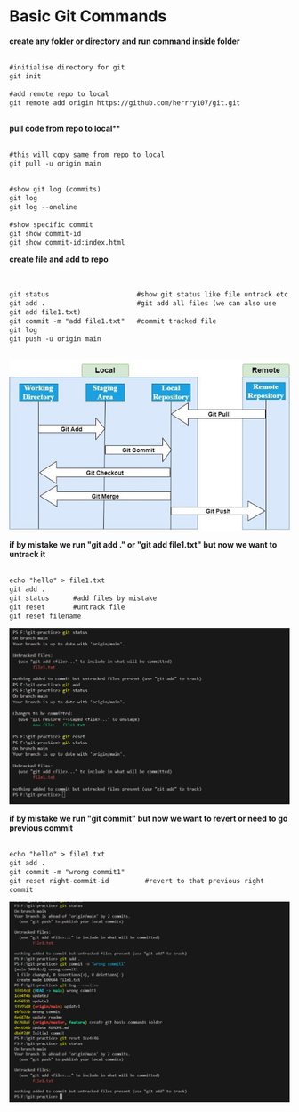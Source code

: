 # Basic Git Commands

**create any folder or directory and run command inside folder**

<pre><code>
#initialise directory for git
git init

#add remote repo to local 
git remote add origin https://github.com/herrry107/git.git

</code></pre>

**pull code from repo to local****

<pre><code>
#this will copy same from repo to local
git pull -u origin main
</code></pre>

<pre><code>
#show git log (commits)
git log
git log --oneline

#show specific commit
git show commit-id
git show commit-id:index.html
</code></pre>

**create file and add to repo**

<pre><code>

git status                      #show git status like file untrack etc 
git add .                       #git add all files (we can also use git add file1.txt)
git commit -m "add file1.txt"   #commit tracked file
git log
git push -u origin main

</code></pre>

![Alt-text](https://github.com/herrry107/git/blob/main/images/git-workflow.png)

**if by mistake we run "git add ." or "git add file1.txt" but now we want to untrack it**

<pre><code>
echo "hello" > file1.txt
git add .
git status      #add files by mistake
git reset       #untrack file 
git reset filename
</code></pre>

![Alt-text](https://github.com/herrry107/git/blob/main/images/image1.png)

**if by mistake we run "git commit" but now we want to revert or need to go previous commit**

<pre><code>
echo "hello" > file1.txt
git add .
git commit -m "wrong commit1"
git reset right-commit-id         #revert to that previous right commit
</code></pre>

![Alt-text](https://github.com/herrry107/git/blob/main/images/image2.png)